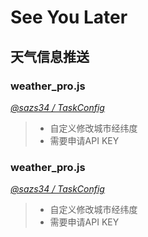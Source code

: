 # See You Later

## 天气信息推送

### weather_pro.js
*[@sazs34 / TaskConfig](https://github.com/sazs34/TaskConfig/)* 

> + 自定义修改城市经纬度
> + 需要申请API KEY

### weather_pro.js
*[@sazs34 / TaskConfig](https://github.com/sazs34/TaskConfig/)* 

> + 自定义修改城市经纬度
> + 需要申请API KEY